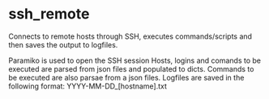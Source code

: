 # ssh_remote

Connects to remote hosts through SSH, executes commands/scripts and then saves the output to logfiles.

Paramiko is used to open the SSH session
Hosts, logins and comands to be executed are parsed from json files and populated to dicts.
Commands to be executed are also parsae from a json files.
Logfiles are saved in the following format: YYYY-MM-DD_[hostname].txt
